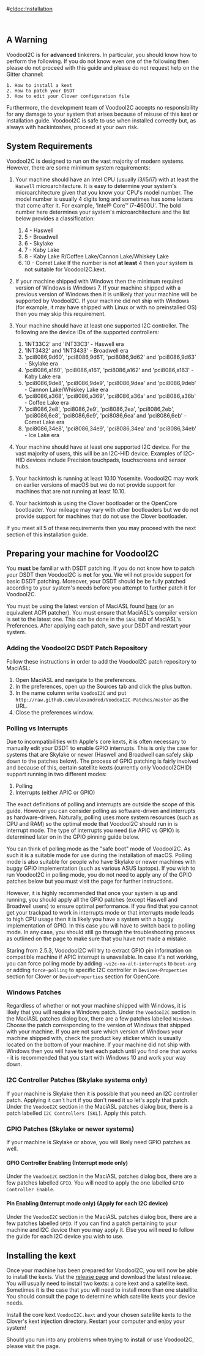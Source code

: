 #<cldoc:Installation>

&#8291;

## A Warning

VoodooI2C is for **advanced** tinkerers. In particular, you should know how to perform the following. If you do not know even one of the following then please do not proceed with this guide and please do not request help on the Gitter channel:

	1. How to install a kext
	2. How to patch your DSDT
	3. How to edit your Clover configuration file

Furthermore, the development team of VoodooI2C accepts no responsibility for any damage to your system that arises because of misuse of this kext or installation guide. VoodooI2C is safe to use when installed correctly but, as always with hackintoshes, proceed at your own risk.

## System Requirements

VoodooI2C is designed to run on the vast majority of modern systems. However, there are some minimum system requirements:

1. Your machine should have an Intel CPU (usually i3/i5/i7) with at least the `Haswell` microarchitecture. It is easy to determine your system's microarchitecture given that you know your CPU's model number. The model number is usually 4 digits long and sometimes has some letters that come after it. For example, 'Intel® Core™ i7-**4**600U'. The bold number here determines your system's microarchitecture and the list below provides a classification:
	1. 4 - Haswell
	2. 5 - Broadwell
	3. 6 - Skylake
	4. 7 - Kaby Lake
	5. 8 - Kaby Lake R/Coffee Lake/Cannon Lake/Whiskey Lake
	6. 10 - Comet Lake
If the number is not **at least** 4 then your system is not suitable for VoodooI2C.kext.

2. If your machine shipped with Windows then the minimum required version of Windows is Windows 7. If your machine shipped with a previous version of Windows then it is unlikely that your machine will be supported by VoodooI2C. If your machine did not ship with Windows (for example, it may have shipped with Linux or with no preinstalled OS) then you may skip this requirement.

3. Your machine should have at least one supported I2C controller. The following are the device IDs of the supported controllers:

	1. 'INT33C2' and 'INT33C3' - Haswell era
	2. 'INT3432' and 'INT3433' - Broadwell era
	3. 'pci8086,9d60', 'pci8086,9d61', 'pci8086,9d62' and 'pci8086,9d63' - Skylake era
	4. 'pci8086,a160', 'pci8086,a161', 'pci8086,a162' and 'pci8086,a163' - Kaby Lake era
	5. 'pci8086,9de8', 'pci8086,9de9', 'pci8086,9dea' and 'pci8086,9deb' - Cannon Lake/Whiskey Lake era
	6. 'pci8086,a368', 'pci8086,a369', 'pci8086,a36a' and 'pci8086,a36b' - Coffee Lake era
	7. 'pci8086,2e8', 'pci8086,2e9', 'pci8086,2ea', 'pci8086,2eb',
	   'pci8086,6e8', 'pci8086,6e9', 'pci8086,6ea' and 'pci8086,6eb' - Comet Lake era
	8. 'pci8086,34e8', 'pci8086,34e9', 'pci8086,34ea' and 'pci8086,34eb' - Ice Lake era

4. Your machine should have at least one supported I2C device. For the vast majority of users, this will be an I2C-HID device. Examples of I2C-HID devices include Precision touchpads, touchscreens and sensor hubs.

5. Your hackintosh is running at least 10.10 Yosemite. VoodooI2C may work on earlier versions of macOS but we do not provide support for machines that are not running at least 10.10.

6. Your hackintosh is using the Clover bootloader or the OpenCore bootloader. Your mileage may vary with other bootloaders but we do not provide support for machines that do not use the Clover bootloader.

If you meet all 5 of these requirements then you may proceed with the next section of this installation guide.

## Preparing your machine for VoodooI2C

You **must** be familiar with DSDT patching. If you do not know how to patch your DSDT then VoodooI2C is **not** for you. We will not provide support for basic DSDT patching. Moreover, your DSDT should be be fully patched according to your system's needs before you attempt to further patch it for VoodooI2C.

You must be using the latest version of MaciASL found [here](https://bitbucket.org/RehabMan/os-x-maciasl-patchmatic/downloads/) (or an equivalent ACPI patcher). You must ensure that MaciASL's compiler version is set to the latest one. This can be done in the `iASL` tab of MaciASL's Preferences. After applying each patch, save your DSDT and restart your system.

### Adding the VoodooI2C DSDT Patch Repository

Follow these instructions in order to add the VoodooI2C patch repository to MaciASL:

1. Open MaciASL and navigate to the preferences.
2. In the preferences, open up the Sources tab and click the plus button.
3. In the name column write `VoodooI2C` and put `http://raw.github.com/alexandred/VoodooI2C-Patches/master` as the URL.
4. Close the preferences window.

### Polling vs Interrupts

Due to incompatibilities with Apple's core kexts, it is often necessary to manually edit your DSDT to enable GPIO interrupts. This is only the case for systems that are Skylake or newer (Haswell and Broadwell can safely skip down to the patches below). The process of GPIO patching is fairly involved and because of this, certain satellite kexts (currently only VoodooI2CHID) support running in two different modes:

1. Polling
2. Interrupts (either APIC or GPIO)

The exact definitions of polling and interrupts are outside the scope of this guide. However you can consider polling as software-driven and interrupts as hardware-driven. Naturally, polling uses more system resources (such as CPU and RAM) so the optimal mode that VoodooI2C should run in is interrupt mode. The type of interrupts you need (i.e APIC vs GPIO) is determined later on in the GPIO pinning guide below.

You can think of polling mode as the "safe boot" mode of VoodooI2C. As such it is a suitable mode for use during the installation of macOS. Polling mode is also suitable for people who have Skylake or newer machines with buggy GPIO implementation (such as various ASUS laptops). If you wish to run VoodooI2C in polling mode, you do not need to apply any of the GPIO patches below but you must visit the <Polling Mode> page for further instructions.

However, it is highly recommended that once your system is up and running, you should apply all the GPIO patches (except Haswell and Broadwell users) to ensure optimal performance. If you find that you cannot get your trackpad to work in interrupts mode or that interrupts mode leads to high CPU usage then it is likely you have a system with a buggy implementation of GPIO. In this case you will have to switch back to polling mode. In any case, you should still go through the troubleshooting process as outlined on the <Troubleshooting> page to make sure that you have not made a mistake.

Staring from 2.5.3, VooodooI2C will try to extract GPIO pin information on compatible machine if APIC interrupt is unavailable. In case it's not working, you can force polling mode by adding `-vi2c-no-alt-interrupts` to `boot-arg` or adding `force-polling` to specific I2C controller in `Devices`-`Properties` section for Clover or `DeviceProperties` section for OpenCore.

### Windows Patches

Regardless of whether or not your machine shipped with Windows, it is likely that you will require a Windows patch. Under the `VoodooI2C` section in the MaciASL patches dialog box, there are a few patches labelled `Windows`. Choose the patch corresponding to the version of Windows that shipped with your machine. If you are not sure which version of Windows your machine shipped with, check the product key sticker which is usually located on the bottom of your machine. If your machine did not ship with Windows then you will have to test each patch until you find one that works - it is recommended that you start with Windows 10 and work your way down.

### I2C Controller Patches (Skylake systems only)

If your machine is Skylake then it is possible that you need an I2C controller patch. Applying it can't hurt if you don't need it so let's apply that patch. Under the `VoodooI2C` section in the MaciASL patches dialog box, there is a patch labelled `I2C Controllers [SKL]`. Apply this patch.

### GPIO Patches (Skylake or newer systems)

If your machine is Skylake or above, you will likely need GPIO patches as well.

#### GPIO Controller Enabling (Interrupt mode only)

Under the `VoodooI2C` section in the MaciASL patches dialog box, there are a few patches labelled `GPIO`. You will need to apply the one labelled `GPIO Controller Enable`.

#### Pin Enabling (Interrupt mode only) (Apply for each I2C device)

Under the `VoodooI2C` section in the MaciASL patches dialog box, there are a few patches labelled `GPIO`. If you can find a patch pertaining to your machine and I2C device then you may apply it. Else you will need to follow the <GPIO Pinning> guide for each I2C device you wish to use.

## Installing the kext

Once your machine has been prepared for VoodooI2C, you will now be able to install the kexts. Vist the [release page](https://github.com/alexandred/VoodooI2C/releases) and download the latest release. You will usually need to install two kexts: a core kext and a satellite kext. Sometimes it is the case that you will need to install more than one statellite. You should consult the <Satellite Kexts> page to determine which satellite kexts your device needs.

Install the core kext `VoodooI2C.kext` and your chosen satellite kexts to the Clover's kext injection directory. Restart your computer and enjoy your system!

Should you run into any problems when trying to install or use VoodooI2C, please visit the <Troubleshooting> page.
